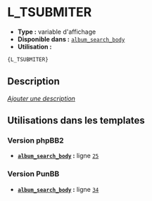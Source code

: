 # L_TSUBMITER
* __Type :__ variable d'affichage
* __Disponible dans :__ [`album_search_body`](../tpl/var/album_search_body.md#readme)
* __Utilisation :__

```html
{L_TSUBMITER}
```

## Description
[*Ajouter une description*](https://fa-tvars.appspot.com/var/L_TSUBMITER)

## Utilisations dans les templates

### Version phpBB2
* __[`album_search_body`](../tpl/var/album_search_body.md#readme) :__ ligne [`25`](../tpl/src/subsilver/album_search_body.tpl#L25)

### Version PunBB
* __[`album_search_body`](../tpl/var/album_search_body.md#readme) :__ ligne [`34`](../tpl/src/punbb/album_search_body.tpl#L34)